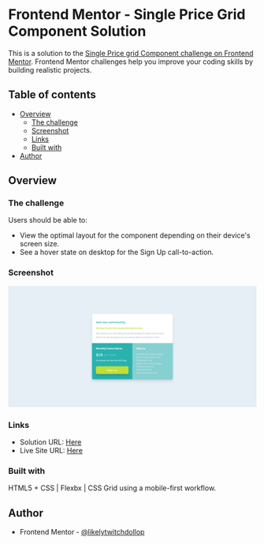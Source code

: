 # Frontend Mentor - Single Price Grid Component Solution

This is a solution to the [Single Price grid Component challenge on Frontend Mentor](https://www.frontendmentor.io/challenges/single-price-grid-component-5ce41129d0ff452fec5abbbc). Frontend Mentor challenges help you improve your coding skills by building realistic projects.

## Table of contents

- [Overview](#overview)
  - [The challenge](#the-challenge)
  - [Screenshot](#screenshot)
  - [Links](#links)
  - [Built with](#built-with)
- [Author](#author)

## Overview

### The challenge

Users should be able to:

- View the optimal layout for the component depending on their device's screen size.
- See a hover state on desktop for the Sign Up call-to-action.

### Screenshot

![My Solution](./images/solution.png)

### Links

- Solution URL: [Here](https://your-solution-url.com)
- Live Site URL: [Here](https://likelytwitchdollop.github.io/single-price-grid-component/)

### Built with

HTML5 + CSS | Flexbx | CSS Grid using a mobile-first workflow.

## Author

- Frontend Mentor - [@likelytwitchdollop](https://www.frontendmentor.io/profile/likelytwitchdollop)
